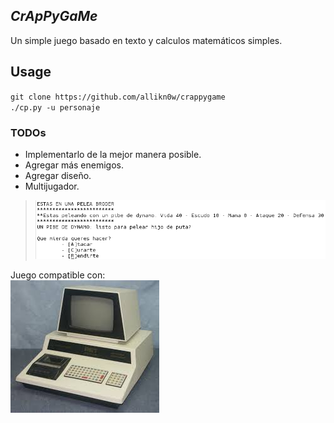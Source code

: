 ## _CrApPyGaMe_
Un simple juego basado en texto y calculos matemáticos simples.

## Usage
`git clone https://github.com/allikn0w/crappygame`  
`./cp.py -u personaje`

### TODOs
- Implementarlo de la mejor manera posible.
- Agregar más enemigos.
- Agregar diseño.
- Multijugador.

> ![alt text](https://github.com/allikn0w/crappygame/blob/master/img/fun.png)

Juego compatible con:  
![alt_text](https://raw.githubusercontent.com/allikn0w/crappygame/master/img/crappy.jpeg)  
